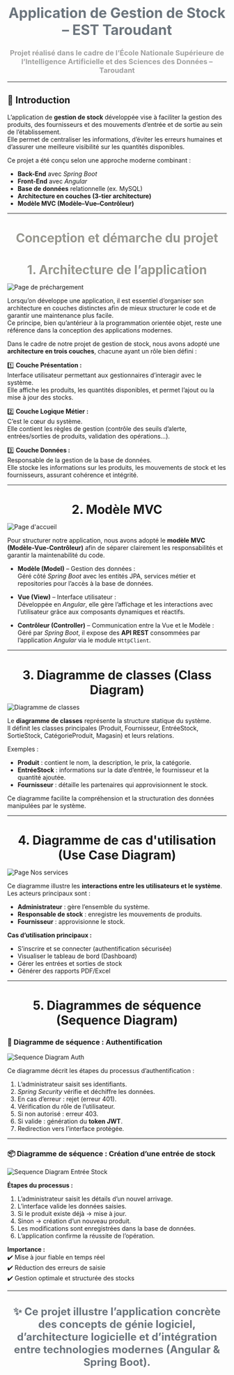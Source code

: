 <h1 style="text-align:center; font-size:32px; color:#6c757d;">
Application de Gestion de Stock – EST Taroudant
</h1>

<h3 style="text-align:center; color:#a0a0a0;">
Projet réalisé dans le cadre de l’École Nationale Supérieure de l’Intelligence Artificielle et des Sciences des Données – Taroudant
</h3>

---

## 🎯 Introduction

L’application de **gestion de stock** développée vise à faciliter la gestion des produits, des fournisseurs et des mouvements d’entrée et de sortie au sein de l’établissement.  
Elle permet de centraliser les informations, d’éviter les erreurs humaines et d’assurer une meilleure visibilité sur les quantités disponibles.  

Ce projet a été conçu selon une approche moderne combinant :
- **Back-End** avec *Spring Boot*
- **Front-End** avec *Angular*
- **Base de données** relationnelle (ex. MySQL)
- **Architecture en couches (3-tier architecture)**
- **Modèle MVC (Modèle–Vue–Contrôleur)**  

---

<h4 style="text-align:center; font-size:28px; margin-bottom:10px; color:#989890;">
Conception et démarche du projet
</h4>

<h2 style="text-align:center; font-size:28px; margin-bottom:10px; color:#989890;">
1. Architecture de l’application
</h2>

![Page de préchargement](https://github.com/RabiaMAHIR/WebSiteBETOCONCEPT/blob/38eeb0a541080286c5441299cb2f11c8dbb21868/web%20site1/Page%20de%20pr%C3%A9chargement%20.png)

Lorsqu’on développe une application, il est essentiel d’organiser son architecture en couches distinctes afin 
de mieux structurer le code et de garantir une maintenance plus facile.  
Ce principe, bien qu’antérieur à la programmation orientée objet, reste une référence dans la conception des applications modernes.

Dans le cadre de notre projet de gestion de stock, nous avons adopté une **architecture en trois couches**, chacune ayant un rôle bien défini :

1️⃣ **Couche Présentation :**  
Interface utilisateur permettant aux gestionnaires d’interagir avec le système.  
Elle affiche les produits, les quantités disponibles, et permet l’ajout ou la mise à jour des stocks.

2️⃣ **Couche Logique Métier :**  
C’est le cœur du système.  
Elle contient les règles de gestion (contrôle des seuils d’alerte, entrées/sorties de produits, validation des opérations…).

3️⃣ **Couche Données :**  
Responsable de la gestion de la base de données.  
Elle stocke les informations sur les produits, les mouvements de stock et les fournisseurs, assurant cohérence et intégrité.

---

<h2 style="text-align:center; font-size:28px; margin-bottom:10px;">
2. Modèle MVC
</h2>

![Page d'accueil](https://github.com/RabiaMAHIR/WebSiteBETOCONCEPT/blob/b9adb84a1533bc3ef05b0a295c0c41634fd1f92a/web%20site1/Page%20d'accueil%20.jpg)

Pour structurer notre application, nous avons adopté le **modèle MVC (Modèle-Vue-Contrôleur)** afin de séparer clairement les responsabilités et garantir la maintenabilité du code.

- **Modèle (Model)** – Gestion des données :  
  Géré côté *Spring Boot* avec les entités JPA, services métier et repositories pour l’accès à la base de données.

- **Vue (View)** – Interface utilisateur :  
  Développée en *Angular*, elle gère l’affichage et les interactions avec l’utilisateur grâce aux composants dynamiques et réactifs.

- **Contrôleur (Controller)** – Communication entre la Vue et le Modèle :  
  Géré par *Spring Boot*, il expose des **API REST** consommées par l’application *Angular* via le module `HttpClient`.

---

<h2 style="text-align:center; font-size:28px; margin-bottom:10px;">
3. Diagramme de classes (Class Diagram)
</h2>

![Diagramme de classes](https://github.com/RabiaMAHIR/WebSiteBETOCONCEPT/blob/main/web%20site1/Page%20A%20propos.jpg)

Le **diagramme de classes** représente la structure statique du système.  
Il définit les classes principales (Produit, Fournisseur, EntréeStock, SortieStock, CatégorieProduit, Magasin) et leurs relations.

Exemples :
- **Produit** : contient le nom, la description, le prix, la catégorie.  
- **EntréeStock** : informations sur la date d’entrée, le fournisseur et la quantité ajoutée.  
- **Fournisseur** : détaille les partenaires qui approvisionnent le stock.

Ce diagramme facilite la compréhension et la structuration des données manipulées par le système.

---

<h2 style="text-align:center; font-size:28px; margin-bottom:10px;">
4. Diagramme de cas d'utilisation (Use Case Diagram)
</h2>

![Page Nos services](https://github.com/RabiaMAHIR/WebSiteBETOCONCEPT/blob/main/web%20site1/Page%20Nos%20services.jpg)

Ce diagramme illustre les **interactions entre les utilisateurs et le système**.  
Les acteurs principaux sont :
- **Administrateur** : gère l’ensemble du système.
- **Responsable de stock** : enregistre les mouvements de produits.
- **Fournisseur** : approvisionne le stock.

**Cas d’utilisation principaux :**
- S’inscrire et se connecter (authentification sécurisée)
- Visualiser le tableau de bord (Dashboard)
- Gérer les entrées et sorties de stock
- Générer des rapports PDF/Excel

---

<h2 style="text-align:center; font-size:28px; margin-bottom:10px;">
5. Diagrammes de séquence (Sequence Diagram)
</h2>

### 🔐 Diagramme de séquence : Authentification

![Sequence Diagram Auth](https://github.com/RabiaMAHIR/WebSiteBETOCONCEPT/blob/main/web%20site1/Page%20Nos%20r%C3%A9alisations.jpg)

Ce diagramme décrit les étapes du processus d’authentification :
1. L’administrateur saisit ses identifiants.  
2. *Spring Security* vérifie et déchiffre les données.  
3. En cas d’erreur : rejet (erreur 401).  
4. Vérification du rôle de l’utilisateur.  
5. Si non autorisé : erreur 403.  
6. Si valide : génération du **token JWT**.  
7. Redirection vers l’interface protégée.

---

### 📦 Diagramme de séquence : Création d’une entrée de stock

![Sequence Diagram Entrée Stock](https://github.com/RabiaMAHIR/WebSiteBETOCONCEPT/blob/main/web%20site1/Page%20Nos%20r%C3%A9alisations.jpg)

**Étapes du processus :**
1. L’administrateur saisit les détails d’un nouvel arrivage.  
2. L’interface valide les données saisies.  
3. Si le produit existe déjà → mise à jour.  
4. Sinon → création d’un nouveau produit.  
5. Les modifications sont enregistrées dans la base de données.  
6. L’application confirme la réussite de l’opération.  

**Importance :**  
✔️ Mise à jour fiable en temps réel  
✔️ Réduction des erreurs de saisie  
✔️ Gestion optimale et structurée des stocks

---

<h3 style="text-align:center; font-size:24px; color:#6c757d;">
✨ Ce projet illustre l’application concrète des concepts de génie logiciel, d’architecture logicielle et d’intégration entre technologies modernes (Angular & Spring Boot).
</h3>
